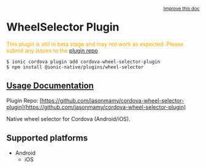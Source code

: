<a style="float:right;font-size:12px;" href="http://github.com/danielsogl/awesome-cordova-plugins/edit/master/src/@awesome-cordova-plugins/plugins/wheel-selector/index.ts#L62">
  Improve this doc
</a>

# WheelSelector Plugin

  <p style="color:orange">
    This plugin is still in beta stage and may not work as expected. Please
    submit any issues to the <a target="_blank"
    href="/issues">plugin repo</a>.
  </p>


```
$ ionic cordova plugin add cordova-wheel-selector-plugin
$ npm install @ionic-native/plugins/wheel-selector
```

## [Usage Documentation](https://ionicframework.com/docs/native/wheel-selector/)

Plugin Repo: [https://github.com/jasonmamy/cordova-wheel-selector-plugin](https://github.com/jasonmamy/cordova-wheel-selector-plugin)

Native wheel selector for Cordova (Android/iOS).

## Supported platforms

- Android
  - iOS
  


